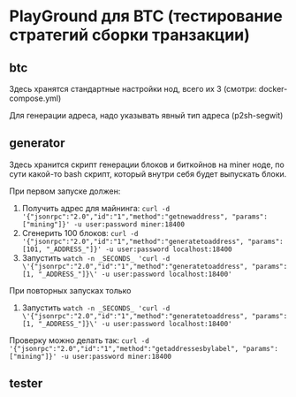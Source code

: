 # PlayGround для BTC (тестирование стратегий сборки транзакции)

## btc

Здесь хранятся стандартные настройки нод, всего их 3 (смотри: docker-compose.yml)

Для генерации адреса, надо указывать явный тип адреса (p2sh-segwit)

## generator

Здесь хранится скрипт генерации блоков и биткойнов на miner ноде, по сути какой-то bash скрипт, который внутри себя будет выпускать блоки.

При первом запуске должен:
1. Получить адрес для майнинга: `curl -d '{"jsonrpc":"2.0","id":"1","method":"getnewaddress", "params": ["mining"]}' -u user:password miner:18400`
2. Сгенерить 100 блоков: `curl -d '{"jsonrpc":"2.0","id":"1","method":"generatetoaddress", "params":[101, "_ADDRESS_"]}' -u user:password localhost:18400`
3. Запустить `watch -n _SECONDS_ 'curl -d \'{"jsonrpc":"2.0","id":"1","method":"generatetoaddress", "params":[1, "_ADDRESS_"]}\' -u user:password localhost:18400'`

При повторных запусках только
1. Запустить `watch -n _SECONDS_ 'curl -d \'{"jsonrpc":"2.0","id":"1","method":"generatetoaddress", "params":[1, "_ADDRESS_"]}\' -u user:password localhost:18400'`

Проверку можно делать так: `curl -d '{"jsonrpc":"2.0","id":"1","method":"getaddressesbylabel", "params": ["mining"]}' -u user:password miner:18400`

## tester
